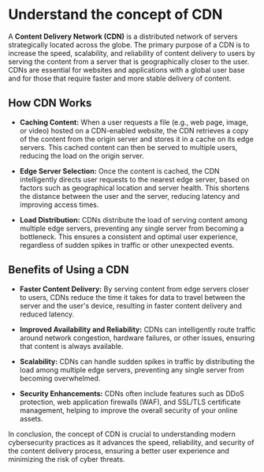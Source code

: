 # Understand the concept of CDN

A **Content Delivery Network (CDN)** is a distributed network of servers strategically located across the globe. The primary purpose of a CDN is to increase the speed, scalability, and reliability of content delivery to users by serving the content from a server that is geographically closer to the user. CDNs are essential for websites and applications with a global user base and for those that require faster and more stable delivery of content.

## How CDN Works

- **Caching Content:** When a user requests a file (e.g., web page, image, or video) hosted on a CDN-enabled website, the CDN retrieves a copy of the content from the origin server and stores it in a cache on its edge servers. This cached content can then be served to multiple users, reducing the load on the origin server.

- **Edge Server Selection:** Once the content is cached, the CDN intelligently directs user requests to the nearest edge server, based on factors such as geographical location and server health. This shortens the distance between the user and the server, reducing latency and improving access times.

- **Load Distribution:** CDNs distribute the load of serving content among multiple edge servers, preventing any single server from becoming a bottleneck. This ensures a consistent and optimal user experience, regardless of sudden spikes in traffic or other unexpected events.

## Benefits of Using a CDN

- **Faster Content Delivery:** By serving content from edge servers closer to users, CDNs reduce the time it takes for data to travel between the server and the user's device, resulting in faster content delivery and reduced latency.

- **Improved Availability and Reliability:** CDNs can intelligently route traffic around network congestion, hardware failures, or other issues, ensuring that content is always available.

- **Scalability:** CDNs can handle sudden spikes in traffic by distributing the load among multiple edge servers, preventing any single server from becoming overwhelmed.

- **Security Enhancements:** CDNs often include features such as DDoS protection, web application firewalls (WAF), and SSL/TLS certificate management, helping to improve the overall security of your online assets.

In conclusion, the concept of CDN is crucial to understanding modern cybersecurity practices as it advances the speed, reliability, and security of the content delivery process, ensuring a better user experience and minimizing the risk of cyber threats.
